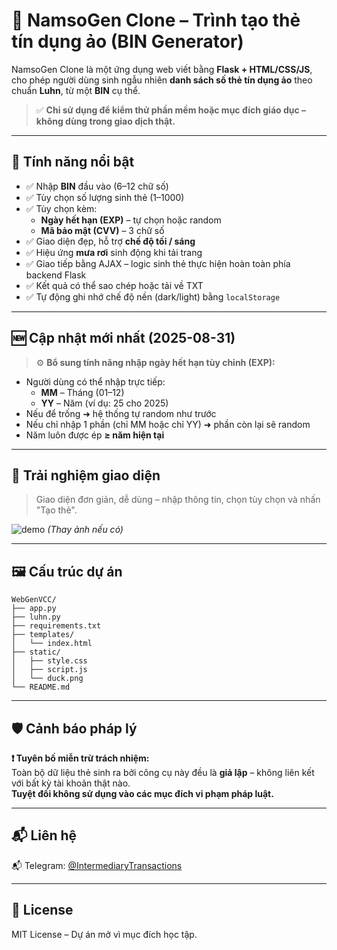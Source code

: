 # 🧪 NamsoGen Clone – Trình tạo thẻ tín dụng ảo (BIN Generator)

NamsoGen Clone là một ứng dụng web viết bằng **Flask + HTML/CSS/JS**, cho phép người dùng sinh ngẫu nhiên **danh sách số thẻ tín dụng ảo** theo chuẩn **Luhn**, từ một **BIN** cụ thể.

> ✅ **Chỉ sử dụng để kiểm thử phần mềm hoặc mục đích giáo dục – không dùng trong giao dịch thật.**

---

## 🚀 Tính năng nổi bật

* ✅ Nhập **BIN** đầu vào (6–12 chữ số)
* ✅ Tùy chọn số lượng sinh thẻ (1–1000)
* ✅ Tùy chọn kèm:
  * **Ngày hết hạn (EXP)** – tự chọn hoặc random
  * **Mã bảo mật (CVV)** – 3 chữ số
* ✅ Giao diện đẹp, hỗ trợ **chế độ tối / sáng**
* ✅ Hiệu ứng **mưa rơi** sinh động khi tải trang
* ✅ Giao tiếp bằng AJAX – logic sinh thẻ thực hiện hoàn toàn phía backend Flask
* ✅ Kết quả có thể sao chép hoặc tải về TXT
* ✅ Tự động ghi nhớ chế độ nền (dark/light) bằng `localStorage`

---

## 🆕 Cập nhật mới nhất (2025-08-31)

> ⚙️ **Bổ sung tính năng nhập ngày hết hạn tùy chỉnh (EXP):**

* Người dùng có thể nhập trực tiếp:
  * **MM** – Tháng (01–12)
  * **YY** – Năm (ví dụ: 25 cho 2025)
* Nếu để trống ➜ hệ thống tự random như trước
* Nếu chỉ nhập 1 phần (chỉ MM hoặc chỉ YY) ➜ phần còn lại sẽ random
* Năm luôn được ép **≥ năm hiện tại**

---

## 🎥 Trải nghiệm giao diện

> Giao diện đơn giản, dễ dùng – nhập thông tin, chọn tùy chọn và nhấn "Tạo thẻ".

![demo](https://i.imgur.com/placeholder.png) *(Thay ảnh nếu có)*

---

## 🖼 Cấu trúc dự án

```
WebGenVCC/
├── app.py
├── luhn.py
├── requirements.txt
├── templates/
│   └── index.html
├── static/
│   ├── style.css      
│   ├── script.js
│   └── duck.png
└── README.md

```

---

## 🛡️ Cảnh báo pháp lý

**❗ Tuyên bố miễn trừ trách nhiệm:**  
Toàn bộ dữ liệu thẻ sinh ra bởi công cụ này đều là **giả lập** – không liên kết với bất kỳ tài khoản thật nào.  
**Tuyệt đối không sử dụng vào các mục đích vi phạm pháp luật.**

---

## 📬 Liên hệ

📬 Telegram: [@IntermediaryTransactions](https://t.me/IntermediaryTransactions)

---

## 📄 License

MIT License – Dự án mở vì mục đích học tập.
